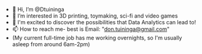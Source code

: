 - 👋 Hi, I’m @Dtuininga
- 👀 I’m interested in 3D printing, toymaking, sci-fi and video games
- 🌱 I'm excited to discover the possibilities that Data Analytics can lead to! 
- 📫 How to reach me- best is Email: "don.tuininga@gmail.com"
- (My current full-time job has me working overnights, so I'm usually asleep from around 6am-2pm)

<!---
Dtuininga/Dtuininga is a ✨ special ✨ repository because its `README.md` (this file) appears on your GitHub profile.
You can click the Preview link to take a look at your changes.
--->
